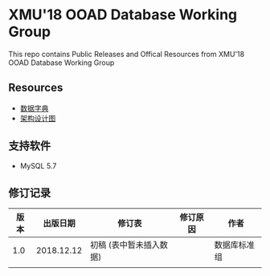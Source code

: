 # XMU'18 OOAD Database Working Group
This repo contains Public Releases and Offical Resources from XMU'18 OOAD Database Working Group

## Resources
 * [数据字典](https://github.com/Black-W/DatabaseStandard/blob/master/%E6%95%B0%E6%8D%AE%E5%AD%97%E5%85%B8.md)
 * [架构设计图](https://raw.githubusercontent.com/Black-W/DatabaseStandard/master/%E6%9E%B6%E6%9E%84%E8%AE%BE%E8%AE%A1%E5%9B%BE.bmp)

 ## 支持软件
 * MySQL 5.7

 ## 修订记录
| 版本 | 出版日期 | 修订表 | 修订原因 | 作者 | 
| --- | --- | --- | --- | --- |
| 1.0 | 2018.12.12 | 初稿 (表中暂未插入数据) |  | 数据库标准组  |
|  |  |  |  |   |
